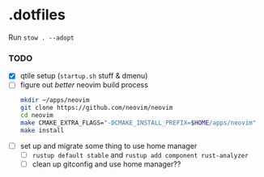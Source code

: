 # .dotfiles

Run `stow . --adopt`

### TODO
- [x] qtile setup (`startup.sh` stuff & dmenu)
- [ ] figure out *better* neovim build process
    ```sh
    mkdir ~/apps/neovim
    git clone https://github.com/neovim/neovim
    cd neovim
    make CMAKE_EXTRA_FLAGS="-DCMAKE_INSTALL_PREFIX=$HOME/apps/neovim"
    make install
    ```
- [ ] set up and migrate some thing to use home manager
    - [ ] `rustup default stable` and `rustup add component rust-analyzer`
    - [ ] clean up gitconfig and use home manager??
